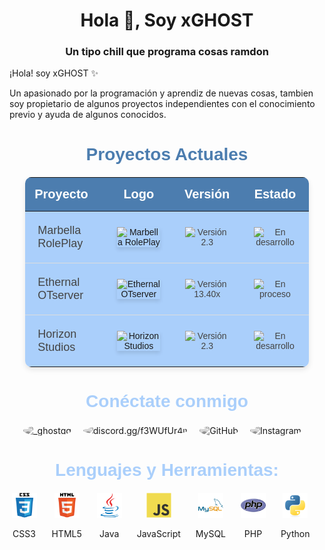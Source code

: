 
<h1 align="center">Hola 👋, Soy xGHOST</h1>
<h3 align="center">Un tipo chill que programa cosas ramdon</h3>

¡Hola! soy xGHOST ✨

Un apasionado por la programación y aprendiz de nuevas cosas, tambien soy propietario de algunos proyectos independientes con el conocimiento previo y ayuda de algunos conocidos.

<h3 align="center" style="font-family: Arial, sans-serif; color: #4c7daf; font-size: 28px; margin-bottom: 20px;">
  <a href="https://github.com/xghostxz" target="_blank" style="text-decoration: none; color: inherit;">
    Proyectos Actuales 
  </a>
</h3>

<table align="center" style="border-collapse: collapse; width: 90%; margin: auto; font-family: Arial, sans-serif; color: #444; box-shadow: 0 4px 8px rgba(0, 0, 0, 0.1); border-radius: 10px; overflow: hidden;">
  <thead>
    <tr style="background-color:#4c7daf; color: #fff; text-align: left;">
      <th style="padding: 15px; font-size: 20px;">Proyecto</th>
      <th style="padding: 15px; font-size: 20px; text-align: center;">Logo</th>
      <th style="padding: 15px; font-size: 20px; text-align: center;">Versión</th>
      <th style="padding: 15px; font-size: 20px; text-align: center;">Estado</th>
    </tr>
  </thead>
  <tbody>
    <tr style="background-color:#aacffb; border-bottom: 1px solid #ddd;">
      <td style="padding: 20px; font-size: 18px;">Marbella RolePlay</td>
      <td style="padding: 20px; text-align: center;">
        <a href="#" target="_blank" style="text-decoration: none;">
          <img src="https://media.discordapp.net/attachments/1001923016801923093/1316956287707385888/Picsart_24-12-12_21-33-48-822.png?ex=6787c75e&is=678675de&hm=cbb9fbbcafc4a2d1f9408a88ef2eab673534dddc2838b132ade5874e87f12aab&=&format=webp&quality=lossless&width=437&height=437" alt="Marbella RolePlay" width="70" height="70" style="transition: transform 0.3s ease; box-shadow: 0 4px 6px rgba(0, 0, 0, 0.1); user-select: none;" onmouseover="this.style.transform='scale(1.1)'" onmouseout="this.style.transform='scale(1)'" />
        </a>
      </td>
      <td style="padding: 20px; text-align: center;">
        <img src="https://img.shields.io/badge/Version-v2.3-blue" alt="Versión 2.3" />
      </td>
      <td style="padding: 20px; text-align: center;">
        <img src="https://img.shields.io/badge/Estado-En%20desarrollo-yellow.svg" alt="En desarrollo" />
      </td>
    </tr>
    <tr style="background-color: #aacffb; border-bottom: 1px solid #ddd;">
      <td style="padding: 20px; font-size: 18px;">Ethernal OTserver</td>
      <td style="padding: 20px; text-align: center;">
        <a href="#" target="_blank" style="text-decoration: none;">
          <img src="https://media.discordapp.net/attachments/1320624550534185016/1328395167904043040/360.png?ex=6787dd68&is=67868be8&hm=9a6a1d6438e5aaa2fbb93f7a0677feb6293684286c5cf70deb1d7751b663fd99&=&format=webp&quality=lossless&width=450&height=450" alt="Ethernal OTserver" width="70" height="70" style="transition: transform 0.3s ease; box-shadow: 0 4px 6px rgba(0, 0, 0, 0.1); user-select: none;" onmouseover="this.style.transform='scale(1.1)'" onmouseout="this.style.transform='scale(1)'" />
        </a>
      </td>
      <td style="padding: 20px; text-align: center;">
        <img src="https://img.shields.io/badge/Version-v13.40x-blue" alt="Versión 13.40x" />
      </td>
      <td style="padding: 20px; text-align: center;">
        <img src="https://img.shields.io/badge/Estado-En%20proceso-orange.svg" alt="En proceso" />
      </td>
    </tr>
    <tr style="background-color: #aacffb;">
      <td style="padding: 20px; font-size: 18px;">Horizon Studios</td>
      <td style="padding: 20px; text-align: center;">
        <a href="#" target="_blank" style="text-decoration: none;">
          <img src="https://cdn-icons-png.flaticon.com/512/1005/1005141.png" alt="Horizon Studios" width="70" height="70" style="transition: transform 0.3s ease; box-shadow: 0 4px 6px rgba(0, 0, 0, 0.1); user-select: none;" onmouseover="this.style.transform='scale(1.1)'" onmouseout="this.style.transform='scale(1)'" />
        </a>
      </td>
      <td style="padding: 20px; text-align: center;">
        <img src="https://img.shields.io/badge/Version-Alpha-blue" alt="Versión 2.3" />
      </td>
      <td style="padding: 20px; text-align: center;">
        <img src="https://img.shields.io/badge/Estado-En%20desarrollo-yellow.svg" alt="En desarrollo" />
      </td>
    </tr>
  </tbody>
</table>




<!--                      -->
<h3 align="center" style="font-family: Arial, sans-serif; color: #aacffb; font-size: 28px; margin-bottom: 20px;">Conéctate conmigo</h3>
<p align="center">
  <a href="https://twitter.com/_ghostgg" target="_blank" style="text-decoration:none;">
    <img align="center" src="https://cdn.jsdelivr.net/npm/simple-icons@v9/icons/twitter.svg" alt="_ghostgg" height="40" width="40" style="margin-right: 15px; transition: transform 0.3s ease, filter 0.3s ease; filter: grayscale(100%); border-radius: 50%;" onmouseover="this.style.transform='scale(1.1)'; this.style.filter='grayscale(0%)'; this.style.fill='#aacffb'" onmouseout="this.style.transform='scale(1)'; this.style.filter='grayscale(100%)'; this.style.fill='none'"/>
  </a>
  <a href="https://discord.gg/f3WUfUr4jt" target="_blank" style="text-decoration:none;">
    <img align="center" src="https://cdn.jsdelivr.net/npm/simple-icons@v9/icons/discord.svg" alt="discord.gg/f3WUfUr4jt" height="40" width="40" style="margin-right: 15px; transition: transform 0.3s ease, filter 0.3s ease; filter: grayscale(100%); border-radius: 50%;" onmouseover="this.style.transform='scale(1.1)'; this.style.filter='grayscale(0%)'; this.style.fill='#aacffb'" onmouseout="this.style.transform='scale(1)'; this.style.filter='grayscale(100%)'; this.style.fill='none'"/>
  </a>
  <a href="https://github.com/xghostxz" target="_blank" style="text-decoration:none;">
    <img align="center" src="https://cdn.jsdelivr.net/npm/simple-icons@v9/icons/github.svg" alt="GitHub" height="40" width="40" style="margin-right: 15px; transition: transform 0.3s ease, filter 0.3s ease; filter: grayscale(100%); border-radius: 50%;" onmouseover="this.style.transform='scale(1.1)'; this.style.filter='grayscale(0%)'; this.style.fill='#aacffb'" onmouseout="this.style.transform='scale(1)'; this.style.filter='grayscale(100%)'; this.style.fill='none'"/>
  </a>
  <a href="https://instagram.com/ghost.gg.off" target="_blank" style="text-decoration:none;">
    <img align="center" src="https://cdn.jsdelivr.net/npm/simple-icons@v9/icons/instagram.svg" alt="Instagram" height="40" width="40" style="margin-right: 15px; transition: transform 0.3s ease, filter 0.3s ease; filter: grayscale(100%); border-radius: 50%;" onmouseover="this.style.transform='scale(1.1)'; this.style.filter='grayscale(0%)'; this.style.fill='#aacffb'" onmouseout="this.style.transform='scale(1)'; this.style.filter='grayscale(100%)'; this.style.fill='none'"/>
  </a>
</p>


  

<h3 align="center" style="font-family: Arial, sans-serif; color: #aacffb; font-size: 28px; margin-bottom: 20px;">Lenguajes y Herramientas:</h3>
<ul style="list-style-type: none; padding: 0; text-align: center;">
  <li style="display: inline-block; margin-right: 20px;">
    <a href="https://www.w3schools.com/css/" target="_blank" rel="noreferrer">
      <img src="https://raw.githubusercontent.com/devicons/devicon/master/icons/css3/css3-original-wordmark.svg" alt="CSS3" width="40" height="40" style="transition: transform 0.3s ease;" onmouseover="this.style.transform='scale(1.1)'" onmouseout="this.style.transform='scale(1)'"/>
    </a>
    <p>CSS3</p>
  </li>
  <li style="display: inline-block; margin-right: 20px;">
    <a href="https://www.w3.org/html/" target="_blank" rel="noreferrer">
      <img src="https://raw.githubusercontent.com/devicons/devicon/master/icons/html5/html5-original-wordmark.svg" alt="HTML5" width="40" height="40" style="transition: transform 0.3s ease;" onmouseover="this.style.transform='scale(1.1)'" onmouseout="this.style.transform='scale(1)'"/>
    </a>
    <p>HTML5</p>
  </li>
  <li style="display: inline-block; margin-right: 20px;">
    <a href="https://www.java.com" target="_blank" rel="noreferrer">
      <img src="https://raw.githubusercontent.com/devicons/devicon/master/icons/java/java-original.svg" alt="Java" width="40" height="40" style="transition: transform 0.3s ease;" onmouseover="this.style.transform='scale(1.1)'" onmouseout="this.style.transform='scale(1)'"/>
    </a>
    <p>Java</p>
  </li>
  <li style="display: inline-block; margin-right: 20px;">
    <a href="https://developer.mozilla.org/en-US/docs/Web/JavaScript" target="_blank" rel="noreferrer">
      <img src="https://raw.githubusercontent.com/devicons/devicon/master/icons/javascript/javascript-original.svg" alt="JavaScript" width="40" height="40" style="transition: transform 0.3s ease;" onmouseover="this.style.transform='scale(1.1)'" onmouseout="this.style.transform='scale(1)'"/>
    </a>
    <p>JavaScript</p>
  </li>
  <li style="display: inline-block; margin-right: 20px;">
    <a href="https://www.mysql.com/" target="_blank" rel="noreferrer">
      <img src="https://raw.githubusercontent.com/devicons/devicon/master/icons/mysql/mysql-original-wordmark.svg" alt="MySQL" width="40" height="40" style="transition: transform 0.3s ease;" onmouseover="this.style.transform='scale(1.1)'" onmouseout="this.style.transform='scale(1)'"/>
    </a>
    <p>MySQL</p>
  </li>
  <li style="display: inline-block; margin-right: 20px;">
    <a href="https://www.php.net" target="_blank" rel="noreferrer">
      <img src="https://raw.githubusercontent.com/devicons/devicon/master/icons/php/php-original.svg" alt="PHP" width="40" height="40" style="transition: transform 0.3s ease;" onmouseover="this.style.transform='scale(1.1)'" onmouseout="this.style.transform='scale(1)'"/>
    </a>
    <p>PHP</p>
  </li>
  <li style="display: inline-block; margin-right: 20px;">
    <a href="https://www.python.org" target="_blank" rel="noreferrer">
      <img src="https://raw.githubusercontent.com/devicons/devicon/master/icons/python/python-original.svg" alt="Python" width="40" height="40" style="transition: transform 0.3s ease;" onmouseover="this.style.transform='scale(1.1)'" onmouseout="this.style.transform='scale(1)'"/>
    </a>
    <p>Python</p>
  </li>
</ul>
